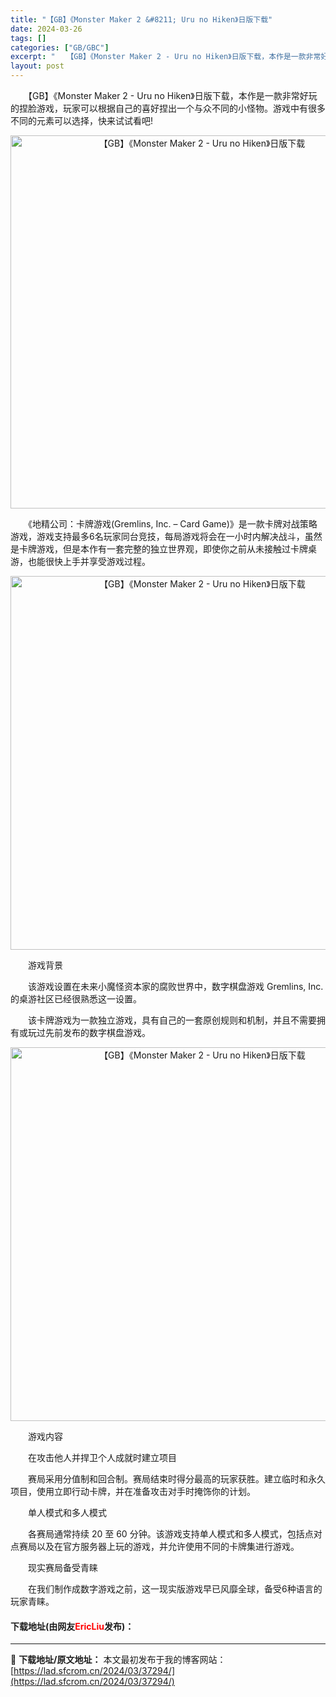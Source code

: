 ```yaml
---
title: "【GB】《Monster Maker 2 &#8211; Uru no Hiken》日版下载"
date: 2024-03-26
tags: []
categories: ["GB/GBC"]
excerpt: "　　【GB】《Monster Maker 2 - Uru no Hiken》日版下载，本作是一款非常好玩的捏脸游戏，玩家可以根据自己的喜好捏出一个与众不同的小怪物。游戏中有很多不同的元素可以选择，快来试试看吧! 　　《地精公司：卡牌游戏(Gremlins, Inc. &ndash; Card Gam&hellip;"
layout: post
---
```


 <p>　　【GB】《Monster Maker 2 - Uru no Hiken》日版下载，本作是一款非常好玩的捏脸游戏，玩家可以根据自己的喜好捏出一个与众不同的小怪物。游戏中有很多不同的元素可以选择，快来试试看吧!</p> <p align="center"><img align="" border="0" src="https://lad.sfcrom.cn/wp-content/uploads/2024/03/20240326_66028184eb7e3.png" width="597" alt="【GB】《Monster Maker 2 - Uru no Hiken》日版下载" /></p> <p>　　《地精公司：卡牌游戏(Gremlins, Inc. &ndash; Card Game)》是一款卡牌对战策略游戏，游戏支持最多6名玩家同台竞技，每局游戏将会在一小时内解决战斗，虽然是卡牌游戏，但是本作有一套完整的独立世界观，即使你之前从未接触过卡牌桌游，也能很快上手并享受游戏过程。</p> <p align="center"><img align="" border="0" src="https://lad.sfcrom.cn/wp-content/uploads/2024/03/20240326_6602818578855.png" width="598" alt="【GB】《Monster Maker 2 - Uru no Hiken》日版下载" /></p> <p>　　游戏背景</p> <p>　　该游戏设置在未来小魔怪资本家的腐败世界中，数字棋盘游戏 Gremlins, Inc. 的桌游社区已经很熟悉这一设置。</p> <p>　　该卡牌游戏为一款独立游戏，具有自己的一套原创规则和机制，并且不需要拥有或玩过先前发布的数字棋盘游戏。</p> <p align="center"><img align="" border="0" src="https://lad.sfcrom.cn/wp-content/uploads/2024/03/20240326_660281861067e.png" width="598" alt="【GB】《Monster Maker 2 - Uru no Hiken》日版下载" /></p> <p>　　游戏内容</p> <p>　　在攻击他人并捍卫个人成就时建立项目</p> <p>　　赛局采用分值制和回合制。赛局结束时得分最高的玩家获胜。建立临时和永久项目，使用立即行动卡牌，并在准备攻击对手时掩饰你的计划。</p> <p>　　单人模式和多人模式</p> <p>　　各赛局通常持续 20 至 60 分钟。该游戏支持单人模式和多人模式，包括点对点赛局以及在官方服务器上玩的游戏，并允许使用不同的卡牌集进行游戏。</p> <p>　　现实赛局备受青睐</p> <p>　　在我们制作成数字游戏之前，这一现实版游戏早已风靡全球，备受6种语言的玩家青睐。</p> <p><h4>下载地址(由网友<font color="red">EricLiu</font>发布)：</h4></p> 

---
📖 **下载地址/原文地址：** 本文最初发布于我的博客网站：[https://lad.sfcrom.cn/2024/03/37294/](https://lad.sfcrom.cn/2024/03/37294/)
